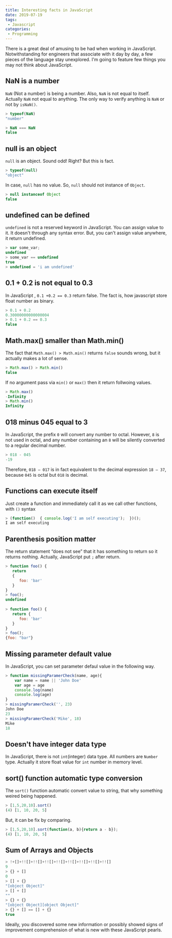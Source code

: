 ```yaml
---
title: Interesting facts in JavaScript
date: 2019-07-19
tags:
 - Javascript
categories:
 - Programming
---
```


There is a great deal of amusing to be had when working in JavaScript. Notwithstanding for engineers that associate with it day by day, a few pieces of the language stay unexplored. I'm going to feature few things you may not think about JavaScript.

## NaN is a number
`NaN` (Not a number) is being a number. Also, `NaN` is not equal to itself. Actually `NaN` not equal to anything. The only way to verify anything is `NaN` or not by `isNaN()`.
```javascript
> typeof(NaN)
"number"

> NaN === NaN
false
```
## null is an object
`null` is an object. Sound odd! Right? But this is fact.
```javascript
> typeof(null)
"object"
```
In case, `null` has no value.  So, `null` should not instance of `Object`.
```javascript
> null instanceof Object
false
```
## undefined can be defined
`undefined` is not a reserved keyword in JavaScript. You can assign value to it. It doesn't through any syntax error. But, you can't assign value anywhere, it return undefined.
```javascript
> var some_var;
undefined
> some_var == undefined
true
> undefined = 'i am undefined'
```
## 0.1 + 0.2 is not equal to 0.3
In JavaScript , `0.1 +0.2 == 0.3` return false. The fact is, how javascript store float number as binary.
```javascript
> 0.1 + 0.2
0.30000000000000004
> 0.1 + 0.2 == 0.3
false
```
##  Math.max() smaller than Math.min()
The fact that `Math.max() > Math.min()` returns `false` sounds wrong, but it actually makes a lot of sense.
```javascript
> Math.max() > Math.min()
false
```
If no argument pass via `min()` or `max()` then it return follwoing values.
```javascript
> Math.max()
-Infinity
> Math.min()
Infinity
```
## 018 minus 045 equal to 3
In JavaScript, the prefix  `0`  will convert any number to octal. However,  `8`  is not used in octal, and any number containing an  `8`  will be silently converted to a regular decimal number.
```javascript
> 018 - 045
-19
```
Therefore,  `018 — 017`  is in fact equivalent to the decimal expression  `18 — 37`, because  `045`  is octal but  `018`  is decimal. 

## Functions can  execute itself
Just create a function and immediately call it as we call other functions, with `()` syntax
```javascript
> (function()  { console.log('I am self executing');  })();
I am self executing
```
## Parenthesis position matter
The return statement “does not see” that it has something to return so it returns nothing. Actually, JavaScript put `;` after return.
```javascript
> function foo() {
   return
   {
      foo: 'bar'
   }
}
> foo(); 
undefined
 
> function foo() {
   return {
      foo: 'bar'
   }
}
> foo(); 
{foo: "bar"}
```

## Missing parameter default value
In JavaScript, you can set parameter defaul value in the following way.
```javascript
> function missingParamerCheck(name, age){
    var name = name || 'John Doe'
    var age = age
    console.log(name)
    console.log(age)
}
> missingParamerCheck('', 23)
John Doe
23
> missingParamerCheck('Mike', 18)
Mike
18
```
## Doesn't have integer data type
In JavaScript, there is not `int`(integer) data type. All numbers are `Number` type. Actually it store float value for `int` number in memory level.

## sort() function automatic type conversion
The `sort()` function automatic convert value to string, that why something weired being happened.
```javascript
> [1,5,20,10].sort()
(4) [1, 10, 20, 5]
```

But, it can be fix by comparing.
```javascript
> [1,5,20,10].sort(function(a, b){return a - b});
(4) [1, 10, 20, 5]
```
## Sum of Arrays and Objects
```javascript
> !+[]+!![]+!![]+!![]+!![]+!![]+!![]+!![]+!![]
9
> {} + []
0
> [] + {}
"[object Object]"
> [] + []
""
> {} + {}
"[object Object][object Object]"
> {} + [] == [] + {}
true
```

Ideally, you discovered some new information or possibly showed signs of improvement comprehension of what is new with these JavaScript pearls.